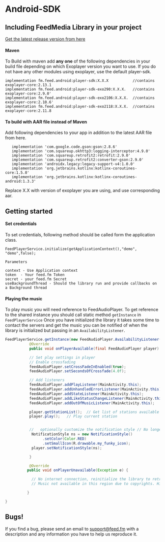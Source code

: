 # Android-SDK


## Including FeedMedia Library in your project

[Get the latest release version from here](https://github.com/feedfm/Android-SDK/releases)

####  Maven
To Build with maven add **any one** of the following dependencies in your build file depending on which Exoplayer version you want to use. If you do not have any other modules using exoplayer, use the default player-sdk.
``` 
implementation fm.feed.android:player-sdk:X.X.X           //contains exoplayer-core:2.13.1
implementation fm.feed.android:player-sdk-exo290:X.X.X.   //contains exoplayer-core:2.9.0'
implementation fm.feed.android:player-sdk-exo2106:X.X.X.  //contains exoplayer-core:2.10.6'
implementation fm.feed.android:player-sdk-exo2118:X.X.X.  //contains exoplayer-core:2.11.8
```


#### To build with AAR file instead of Maven

 Add following dependencies to your app in addition to the latest AAR file from here.

```
   implementation 'com.google.code.gson:gson:2.8.6'
   implementation 'com.squareup.okhttp3:logging-interceptor:4.9.0'
   implementation 'com.squareup.retrofit2:retrofit:2.9.0'
   implementation 'com.squareup.retrofit2:converter-gson:2.9.0'
   implementation 'androidx.legacy:legacy-support-v4:1.0.0'
   implementation 'org.jetbrains.kotlinx:kotlinx-coroutines-core:1.5.0'
   implementation 'org.jetbrains.kotlinx:kotlinx-coroutines-android:1.3.3'

```
Replace X.X with version of exoplayer you are using, and use corresponding aar.

## Getting started

#### Set credentials

To set credentials, following method should be called form the application class.

`FeedPlayerService.initialize(getApplicationContext(),"demo", "demo",false);`

    Parameters

    context - Use Application context
    token  - Your feed.fm Token
    secret - your feed.fm Secret
    useBackgroundThread - Should the library run and provide callbacks on a Background thread

#### Playing the music

To play music you will need reference to FeedAudioPlayer. To get reference to the shared instance you should call static method `getInstance` in `FeedPlayerService`
Once you have initialized the library it takes some time to contact the servers and get the music you can be notified of when the library is initialized but passing in an `AvailabilityListener`.


```Java
FeedPlayerService.getInstance(new FeedAudioPlayer.AvailabilityListener() {
           @Override
           public void onPlayerAvailable(final FeedAudioPlayer player) {

           // Set play settings in player
           // Enable crossfading
           feedAudioPlayer.setCrossFadeInEnabled(true);
           feedAudioPlayer.setSecondsOfCrossfade(4.0f);

           // Add listeners
           feedAudioPlayer.addPlayListener(MainActivity.this);
           feedAudioPlayer.addUnhandledErrorListener(MainActivity.this);
           feedAudioPlayer.addStateListener(MainActivity.this);
           feedAudioPlayer.addLikeStatusChangeListener(MainActivity.this);
           feedAudioPlayer.addOutOfMusicListener(MainActivity.this);

           player.getStationList();  // Get list of stations available
           player.play();   // Play current station


           //   optionally customize the notification style // No longer works above Api 26
            NotificationStyle ns = new NotificationStyle()
                 .setColor(Color.RED)
                 .setSmallIcon(R.drawable.my_funky_icon);
            player.setNotificationStyle(ns);

           }

           @Override
          public void onPlayerUnavailable(Exception e) {

            // No internet connection, reinitialize the library to retry
            // Music not available in this region due to copyrights. Hide music player.

          }

}
```

## Bugs!

If you find a bug, please send an email to support@feed.fm with a description
and any information you have to help us reproduce it.


